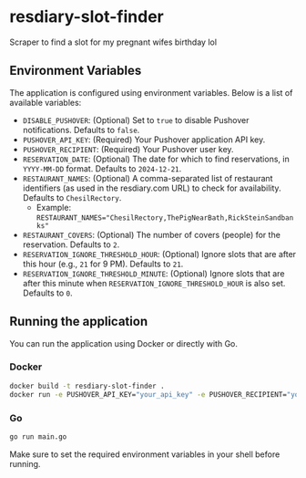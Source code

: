 # resdiary-slot-finder
Scraper to find a slot for my pregnant wifes birthday lol

## Environment Variables

The application is configured using environment variables. Below is a list of available variables:

- `DISABLE_PUSHOVER`: (Optional) Set to `true` to disable Pushover notifications. Defaults to `false`.
- `PUSHOVER_API_KEY`: (Required) Your Pushover application API key.
- `PUSHOVER_RECIPIENT`: (Required) Your Pushover user key.
- `RESERVATION_DATE`: (Optional) The date for which to find reservations, in `YYYY-MM-DD` format. Defaults to `2024-12-21`.
- `RESTAURANT_NAMES`: (Optional) A comma-separated list of restaurant identifiers (as used in the resdiary.com URL) to check for availability. Defaults to `ChesilRectory`.
  - Example: `RESTAURANT_NAMES="ChesilRectory,ThePigNearBath,RickSteinSandbanks"`
- `RESTAURANT_COVERS`: (Optional) The number of covers (people) for the reservation. Defaults to `2`.
- `RESERVATION_IGNORE_THRESHOLD_HOUR`: (Optional) Ignore slots that are after this hour (e.g., `21` for 9 PM). Defaults to `21`.
- `RESERVATION_IGNORE_THRESHOLD_MINUTE`: (Optional) Ignore slots that are after this minute when `RESERVATION_IGNORE_THRESHOLD_HOUR` is also set. Defaults to `0`.

## Running the application

You can run the application using Docker or directly with Go.

### Docker
```bash
docker build -t resdiary-slot-finder .
docker run -e PUSHOVER_API_KEY="your_api_key" -e PUSHOVER_RECIPIENT="your_recipient_key" resdiary-slot-finder
```

### Go
```bash
go run main.go
```
Make sure to set the required environment variables in your shell before running.

